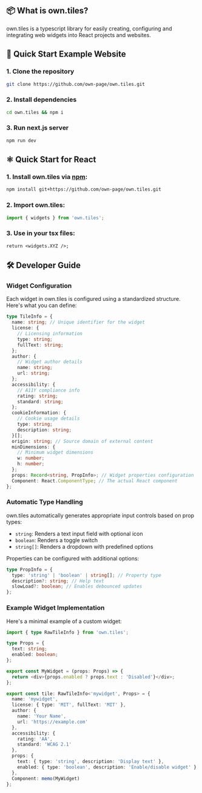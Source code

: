 ## 📦 What is own.tiles?

own.tiles is a typescript library for easily creating, configuring and integrating web widgets into React projects and websites.

## 🚀 Quick Start Example Website

### 1. Clone the repository

```bash
git clone https://github.com/own-page/own.tiles.git
```

### 2. Install dependencies

```bash
cd own.tiles && npm i
```

### 3. Run next.js server

```bash
npm run dev
```

## ⚛️ Quick Start for React

### 1. Install own.tiles via [npm](https://www.npmjs.com/):

```bash
npm install git+https://github.com/own-page/own.tiles.git
```

### 2. Import own.tiles:

```ts
import { widgets } from 'own.tiles';
```

### 3. Use in your tsx files:

```tsx
return <widgets.XYZ />;
```

## 🛠️ Developer Guide

### Widget Configuration

Each widget in own.tiles is configured using a standardized structure. Here's what you can define:

```typescript
type TileInfo = {
  name: string; // Unique identifier for the widget
  license: {
    // Licensing information
    type: string;
    fullText: string;
  };
  author: {
    // Widget author details
    name: string;
    url: string;
  };
  accessibility: {
    // A11Y compliance info
    rating: string;
    standard: string;
  };
  cookieInformation: {
    // Cookie usage details
    type: string;
    description: string;
  }[];
  origin: string; // Source domain of external content
  minDimensions: {
    // Minimum widget dimensions
    w: number;
    h: number;
  };
  props: Record<string, PropInfo>; // Widget properties configuration
  Component: React.ComponentType; // The actual React component
};
```

### Automatic Type Handling

own.tiles automatically generates appropriate input controls based on prop types:

- `string`: Renders a text input field with optional icon
- `boolean`: Renders a toggle switch
- `string[]`: Renders a dropdown with predefined options

Properties can be configured with additional options:

```typescript
type PropInfo = {
  type: 'string' | 'boolean' | string[]; // Property type
  description?: string; // Help text
  slowLoad?: boolean; // Enables debounced updates
};
```

### Example Widget Implementation

Here's a minimal example of a custom widget:

```typescript
import { type RawTileInfo } from 'own.tiles';

type Props = {
  text: string;
  enabled: boolean;
};

export const MyWidget = (props: Props) => {
  return <div>{props.enabled ? props.text : 'Disabled'}</div>;
};

export const tile: RawTileInfo<'mywidget', Props> = {
  name: 'mywidget',
  license: { type: 'MIT', fullText: 'MIT' },
  author: {
    name: 'Your Name',
    url: 'https://example.com'
  },
  accessibility: {
    rating: 'AA',
    standard: 'WCAG 2.1'
  },
  props: {
    text: { type: 'string', description: 'Display text' },
    enabled: { type: 'boolean', description: 'Enable/disable widget' }
  },
  Component: memo(MyWidget)
};
```
